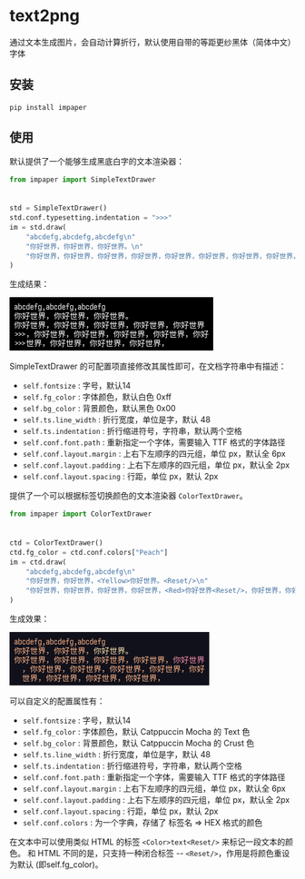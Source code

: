 # text2png

通过文本生成图片，会自动计算折行，默认使用自带的等距更纱黑体（简体中文）字体

## 安装

```
pip install impaper
```

## 使用

默认提供了一个能够生成黑底白字的文本渲染器：

```py
from impaper import SimpleTextDrawer


std = SimpleTextDrawer()
std.conf.typesetting.indentation = ">>>"
im = std.draw(
    "abcdefg,abcdefg,abcdefg\n"
    "你好世界，你好世界，你好世界。\n"
    "你好世界，你好世界，你好世界，你好世界，你好世界，你好世界，你好世界，你好世界，你好世界，你好世界，你好世界，你好世界，你好世界，"
)
```

生成结果：

![example1](examples/example1.png)

SimpleTextDrawer 的可配置项直接修改其属性即可，在文档字符串中有描述：

+ `self.fontsize` : 字号，默认14
+ `self.fg_color` : 字体颜色，默认白色 0xff
+ `self.bg_color` : 背景颜色，默认黑色 0x00
+ `self.ts.line_width` : 折行宽度，单位是字，默认 48
+ `self.ts.indentation` : 折行缩进符号，字符串，默认两个空格
+ `self.conf.font.path` : 重新指定一个字体，需要输入 TTF 格式的字体路径
+ `self.conf.layout.margin` : 上右下左顺序的四元组，单位 px，默认全 6px
+ `self.conf.layout.padding` : 上右下左顺序的四元组，单位 px，默认全 2px
+ `self.conf.layout.spacing` : 行距，单位 px，默认 2px

提供了一个可以根据标签切换颜色的文本渲染器 `ColorTextDrawer`。

```py
from impaper import ColorTextDrawer


ctd = ColorTextDrawer()
ctd.fg_color = ctd.conf.colors["Peach"]
im = ctd.draw(
    "abcdefg,abcdefg,abcdefg\n"
    "你好世界，你好世界，<Yellow>你好世界。<Reset/>\n"
    "你好世界，你好世界，你好世界，你好世界，<Red>你好世界<Reset/>，你好世界，你好世界，你好世界，你好世界，你好世界，你好世界，你好世界，你好世界，"
)
```

生成效果：

![example2](examples/example2.png)

可以自定义的配置属性有：

+ `self.fontsize` : 字号，默认14
+ `self.fg_color` : 字体颜色，默认 Catppuccin Mocha 的 Text 色
+ `self.bg_color` : 背景颜色，默认 Catppuccin Mocha 的 Crust 色
+ `self.ts.line_width` : 折行宽度，单位是字，默认 48
+ `self.ts.indentation` : 折行缩进符号，字符串，默认两个空格
+ `self.conf.font.path` : 重新指定一个字体，需要输入 TTF 格式的字体路径
+ `self.conf.layout.margin` : 上右下左顺序的四元组，单位 px，默认全 6px
+ `self.conf.layout.padding` : 上右下左顺序的四元组，单位 px，默认全 2px
+ `self.conf.layout.spacing` : 行距，单位 px，默认 2px
+ `self.conf.colors` : 为一个字典，存储了 标签名 => HEX 格式的颜色

在文本中可以使用类似 HTML 的标签 `<Color>text<Reset/>` 来标记一段文本的颜色。
和 HTML 不同的是，只支持一种闭合标签 -- `<Reset/>`，作用是将颜色重设为默认
(即self.fg_color)。
